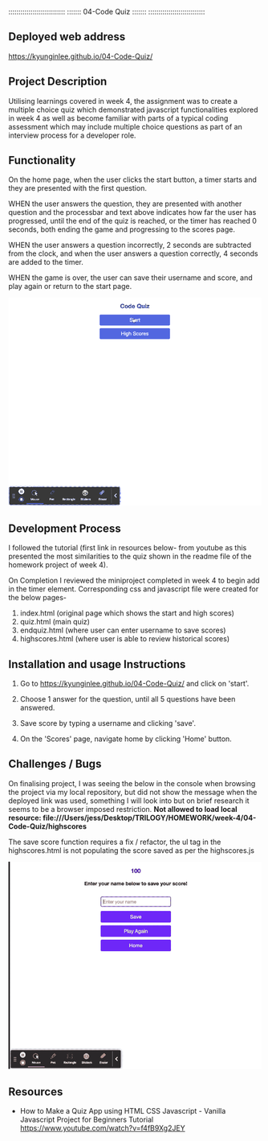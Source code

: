 ::::::::::::::::::::::::::::
::::::: 04-Code Quiz :::::::
::::::::::::::::::::::::::::

## Deployed web address 
https://kyunginlee.github.io/04-Code-Quiz/

## Project Description
Utilising learnings covered in week 4, the assignment was to create a multiple choice quiz which demonstrated javascript functionalities explored in week 4 as well as become familiar with parts of a typical coding assessment which may include multiple choice questions as part of an interview process for a developer role.

## Functionality
On the home page, when the user clicks the start button, a timer starts and they are presented with the first question. 

WHEN the user answers the question, they are presented with another question and the processbar and text above indicates how far the user has progressed, until the end of the quiz is reached, or the timer has reached 0 seconds, both ending the game and progressing to the scores page.

WHEN the user answers a question incorrectly, 2 seconds are subtracted from the clock, and when the user answers a question correctly, 4 seconds are added to the timer.

WHEN the game is over, the user can save their username and score, and play again or return to the start page.

![Alt Text](./codequiz.gif)

## Development Process

I followed the tutorial (first link in resources below- from youtube as this presented the most similarities to the quiz shown in the readme file of the homework project of week 4). 

On Completion I reviewed the miniproject completed in week 4 to begin add in the timer element. Corresponding css and javascript file were created for the below pages-
1) index.html (original page which shows the start and high scores)
2) quiz.html (main quiz)
3) endquiz.html (where user can enter username to save scores)
4) highscores.html (where user is able to review historical scores)

## Installation and usage Instructions
1) Go to https://kyunginlee.github.io/04-Code-Quiz/ and click on 'start'. 

2) Choose 1 answer for the question, until all 5 questions have been answered. 

3) Save score by typing a username and clicking 'save'.

4) On the 'Scores' page, navigate home by clicking 'Home' button.  


## Challenges / Bugs 
On finalising project, I was seeing the below in the console when browsing the project via my local repository, but did not show the message when the deployed link was used, something I will look into but on brief research it seems to be a browser imposed restriction.
****Not allowed to load local resource: file:///Users/jess/Desktop/TRILOGY/HOMEWORK/week-4/04-Code-Quiz/highscores****

The save score function requires a fix / refactor, the ul tag in the highscores.html is not populating the score saved as per the highscores.js

![Alt Text](./issues.gif)
## Resources
* How to Make a Quiz App using HTML CSS Javascript - Vanilla Javascript Project for Beginners Tutorial https://www.youtube.com/watch?v=f4fB9Xg2JEY

